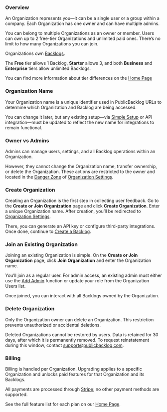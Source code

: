 ### Overview

An Organization represents you—it can be a single user or a group within a company. Each Organization has one owner and can have multiple admins.

You can belong to multiple Organizations as an owner or member. Users can own up to 2 free-tier Organizations and unlimited paid ones. There’s no limit to how many Organizations you can join.

Organizations own [Backlogs](). 

The **Free** tier allows 1 Backlog, **Starter** allows 3, and both **Business** and **Enterprise** tiers allow unlimited Backlogs.

You can find more information about tier differences on the [Home Page](https://www.publicbacklog.com/)

### Organization Name

Your Organization name is a unique identifier used in PublicBacklog URLs to determine which Organization and Backlog are being accessed.

You can change it later, but any existing setup—via [Simple Setup](/quick-start-easy/) or API integration—must be updated to reflect the new name for integrations to remain functional.

### Owner vs Admins

Admins can manage users, settings, and all Backlog operations within an Organization.

However, they cannot change the Organization name, transfer ownership, or delete the Organization. These actions are restricted to the owner and located in the [Danger Zone]() of [Organization Settings]().


### Create Organization

Creating an Organization is the first step in collecting user feedback. Go to the **Create or Join Organization** page and click **Create Organization**. Enter a unique Organization name. After creation, you’ll be redirected to [Organization Settings]().

There, you can generate an API key or configure third-party integrations. Once done, continue to [Create a Backlog]().



### Join an Existing Organization

Joining an existing Organization is simple. On the **Create or Join Organization** page, click **Join Organization** and enter the Organization name.

You’ll join as a regular user. For admin access, an existing admin must either use the [Add Admin]() function or update your role from the Organization Users list.

Once joined, you can interact with all Backlogs owned by the Organization.


### Delete Organization

Only the Organization owner can delete an Organization. This restriction prevents unauthorized or accidental deletions.

Deleted Organizations cannot be restored by users. Data is retained for 30 days, after which it is permanently removed. To request reinstatement during this window, contact [support@publicbacklog.com]().


### Billing

Billing is handled per Organization. Upgrading applies to a specific Organization and unlocks paid features for that Organization and its Backlogs.

All payments are processed through [Stripe](https://www.stripe.com); no other payment methods are supported.

See the full feature list for each plan on our [Home Page](https://www.publicbacklog.com).

